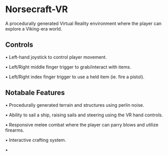 # Norsecraft-VR
A procedurally generated Virtual Reality environment where the player can explore a Viking-era world.

## Controls
• Left-hand joystick to control player movement.

• Left/Right middle finger trigger to grab/interact with items.

• Left/Right index finger trigger to use a held item (ie. fire a pistol).

## Notabale Features
• Procedurally generated terrain and structures using perlin noise.

• Ability to sail a ship, raising sails and steering using the VR hand controls.

• Responsive melee combat where the player can parry blows and utilize firearms.

• Interactive crafting system.

• 
